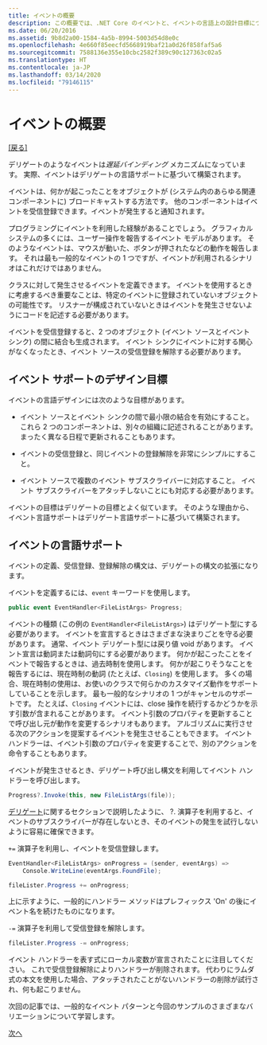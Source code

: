 ```yaml
---
title: イベントの概要
description: この概要では、.NET Core のイベントと、イベントの言語上の設計目標について説明します。
ms.date: 06/20/2016
ms.assetid: 9b8d2a00-1584-4a5b-8994-5003d54d8e0c
ms.openlocfilehash: 4e660f85eecfd5668919baf21a0d26f858faf5a6
ms.sourcegitcommit: 7588136e355e10cbc2582f389c90c127363c02a5
ms.translationtype: HT
ms.contentlocale: ja-JP
ms.lasthandoff: 03/14/2020
ms.locfileid: "79146115"
---
```

# <a name="introduction-to-events"></a>イベントの概要

[[戻る]](delegates-patterns.md)

デリゲートのようなイベントは*遅延バインディング* メカニズムになっています。 実際、イベントはデリゲートの言語サポートに基づいて構築されます。

イベントは、何かが起こったことをオブジェクトが (システム内のあらゆる関連コンポーネントに) ブロードキャストする方法です。 他のコンポーネントはイベントを受信登録できます。イベントが発生すると通知されます。

プログラミングにイベントを利用した経験があることでしょう。 グラフィカル システムの多くには、ユーザー操作を報告するイベント モデルがあります。 そのようなイベントは、マウスが動いた、ボタンが押されたなどの動作を報告します。 それは最も一般的なイベントの 1 つですが、イベントが利用されるシナリオはこれだけではありません。

クラスに対して発生させるイベントを定義できます。 イベントを使用するときに考慮するべき重要なことは、特定のイベントに登録されていないオブジェクトの可能性です。 リスナーが構成されていないときはイベントを発生させないようにコードを記述する必要があります。

イベントを受信登録すると、2 つのオブジェクト (イベント ソースとイベント シンク) の間に結合も生成されます。 イベント シンクにイベントに対する関心がなくなったとき、イベント ソースの受信登録を解除する必要があります。

## <a name="design-goals-for-event-support"></a>イベント サポートのデザイン目標

イベントの言語デザインには次のような目標があります。

- イベント ソースとイベント シンクの間で最小限の結合を有効にすること。 これら 2 つのコンポーネントは、別々の組織に記述されることがあります。まったく異なる日程で更新されることもあります。

- イベントの受信登録と、同じイベントの登録解除を非常にシンプルにすること。

- イベント ソースで複数のイベント サブスクライバーに対応すること。 イベント サブスクライバーをアタッチしないことにも対応する必要があります。

イベントの目標はデリゲートの目標とよく似ています。
そのような理由から、イベント言語サポートはデリゲート言語サポートに基づいて構築されます。

## <a name="language-support-for-events"></a>イベントの言語サポート

イベントの定義、受信登録、登録解除の構文は、デリゲートの構文の拡張になります。

イベントを定義するには、`event` キーワードを使用します。

```csharp
public event EventHandler<FileListArgs> Progress;
```

イベントの種類 (この例の `EventHandler<FileListArgs>`) はデリゲート型にする必要があります。 イベントを宣言するときはさまざまな決まりごとを守る必要があります。 通常、イベント デリゲート型には戻り値 void があります。
イベント宣言は動詞または動詞句にする必要があります。
何かが起こったことをイベントで報告するときは、過去時制を使用します。 何かが起こりそうなことを報告するには、現在時制の動詞 (たとえば、`Closing`) を使用します。 多くの場合、現在時制の使用は、お使いのクラスで何らかのカスタマイズ動作をサポートしていることを示します。 最も一般的なシナリオの 1 つがキャンセルのサポートです。 たとえば、`Closing` イベントには、close 操作を続行するかどうかを示す引数が含まれることがあります。  イベント引数のプロパティを更新することで呼び出し元が動作を変更するシナリオもあります。 アルゴリズムに実行させる次のアクションを提案するイベントを発生させることもできます。 イベント ハンドラーは、イベント引数のプロパティを変更することで、別のアクションを命令することもあります。

イベントが発生させるとき、デリゲート呼び出し構文を利用してイベント ハンドラーを呼び出します。

```csharp
Progress?.Invoke(this, new FileListArgs(file));
```

[デリゲート](delegates-patterns.md)に関するセクションで説明したように、
?. 演算子を利用すると、イベントのサブスクライバーが存在しないとき、そのイベントの発生を試行しないように容易に確保できます。

`+=` 演算子を利用し、イベントを受信登録します。

```csharp
EventHandler<FileListArgs> onProgress = (sender, eventArgs) =>
    Console.WriteLine(eventArgs.FoundFile);

fileLister.Progress += onProgress;
```

上に示すように、一般的にハンドラー メソッドはプレフィックス 'On' の後にイベント名を続けたものになります。

`-=` 演算子を利用して受信登録を解除します。

```csharp
fileLister.Progress -= onProgress;
```

イベント ハンドラーを表す式にローカル変数が宣言されたことに注目してください。 これで受信登録解除によりハンドラーが削除されます。
代わりにラムダ式の本文を使用した場合、アタッチされたことがないハンドラーの削除が試行され、何も起こりません。

次回の記事では、一般的なイベント パターンと今回のサンプルのさまざまなバリエーションについて学習します。

[次へ](event-pattern.md)
